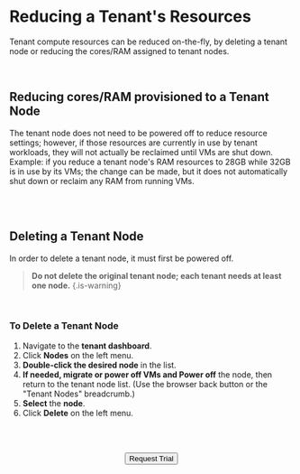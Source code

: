 

# Reducing a Tenant's Resources


Tenant compute resources can be reduced on-the-fly, by deleting a tenant node or reducing the cores/RAM assigned to tenant nodes.

<br>

## Reducing cores/RAM provisioned to a Tenant Node

The tenant node does not need to be powered off to reduce resource settings; however, if those resources are currently in use by tenant workloads, they will not actually be reclaimed until VMs are shut down. Example: if you reduce a tenant node's RAM resources to 28GB while 32GB is in use by its VMs; the change can be made, but it does not automatically shut down or reclaim any RAM from running VMs.

<br>
<br>


## Deleting a Tenant Node

In order to delete a tenant node, it must first be powered off. 

> **Do not delete the original tenant node; each tenant needs at least one node.** {.is-warning}

<br>


### To Delete a Tenant Node

1.  Navigate to the **tenant dashboard**.
2.  Click **Nodes** on the left menu.
3.  **Double-click the desired node** in the list.
4.  **If needed, migrate or power off VMs and Power off** the node, then return to the tenant node list. (Use the browser back button or the "Tenant Nodes" breadcrumb.)
5.  **Select** the **node**.
6.  Click **Delete** on the left menu.

<br>   



<br>

<div style="text-align:center; margin-bottom:5px">

  <a href="https://www.verge.io/test-drive#Demo-Section"><button class="button-cta">Request Trial</button></a>
</div>